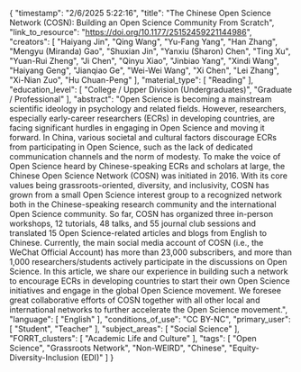 {
    "timestamp": "2/6/2025 5:22:16",
    "title": "The Chinese Open Science Network (COSN): Building an Open Science Community From Scratch",
    "link_to_resource": "https://doi.org/10.1177/25152459221144986",
    "creators": [
        "Haiyang Jin",
        "Qing Wang",
        "Yu-Fang Yang",
        "Han Zhang",
        "Mengyu (Miranda) Gao",
        "Shuxian Jin",
        "Yanxiu (Sharon) Chen",
        "Ting Xu",
        "Yuan-Rui Zheng",
        "Ji Chen",
        "Qinyu Xiao",
        "Jinbiao Yang",
        "Xindi Wang",
        "Haiyang Geng",
        "Jianqiao Ge",
        "Wei-Wei Wang",
        "Xi Chen",
        "Lei Zhang",
        "Xi-Nian Zuo",
        "Hu Chuan-Peng"
    ],
    "material_type": [
        "Reading"
    ],
    "education_level": [
        "College / Upper Division (Undergraduates)",
        "Graduate / Professional"
    ],
    "abstract": "Open Science is becoming a mainstream scientific ideology in psychology and related fields. However, researchers, especially early-career researchers (ECRs) in developing countries, are facing significant hurdles in engaging in Open Science and moving it forward. In China, various societal and cultural factors discourage ECRs from participating in Open Science, such as the lack of dedicated communication channels and the norm of modesty. To make the voice of Open Science heard by Chinese-speaking ECRs and scholars at large, the Chinese Open Science Network (COSN) was initiated in 2016. With its core values being grassroots-oriented, diversity, and inclusivity, COSN has grown from a small Open Science interest group to a recognized network both in the Chinese-speaking research community and the international Open Science community. So far, COSN has organized three in-person workshops, 12 tutorials, 48 talks, and 55 journal club sessions and translated 15 Open Science-related articles and blogs from English to Chinese. Currently, the main social media account of COSN (i.e., the WeChat Official Account) has more than 23,000 subscribers, and more than 1,000 researchers/students actively participate in the discussions on Open Science. In this article, we share our experience in building such a network to encourage ECRs in developing countries to start their own Open Science initiatives and engage in the global Open Science movement. We foresee great collaborative efforts of COSN together with all other local and international networks to further accelerate the Open Science movement.",
    "language": [
        "English"
    ],
    "conditions_of_use": "CC BY-NC",
    "primary_user": [
        "Student",
        "Teacher"
    ],
    "subject_areas": [
        "Social Science"
    ],
    "FORRT_clusters": [
        "Academic Life and Culture"
    ],
    "tags": [
        "Open Science",
        "Grassroots Network",
        "Non-WEIRD",
        "Chinese",
        "Equity-Diversity-Inclusion (EDI)"
    ]
}